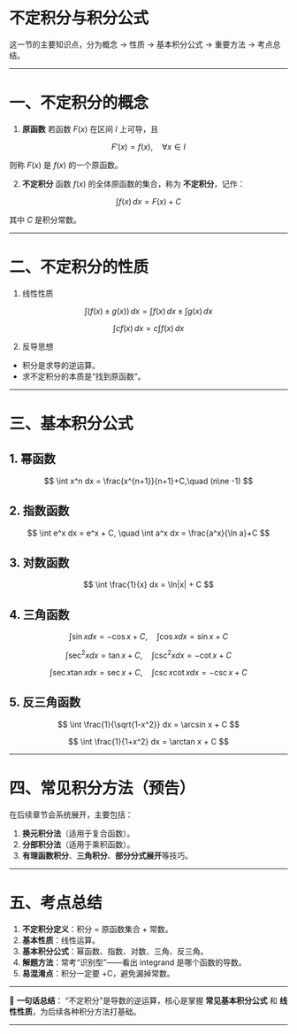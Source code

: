 
# 不定积分与积分公式
这一节的主要知识点，分为概念 → 性质 → 基本积分公式 → 重要方法 → 考点总结。

---

# 一、不定积分的概念

1. **原函数**
   若函数 $F(x)$ 在区间 $I$ 上可导，且

$$
F'(x) = f(x), \quad \forall x \in I
$$

则称 $F(x)$ 是 $f(x)$ 的一个原函数。

2. **不定积分**
   函数 $f(x)$ 的全体原函数的集合，称为 **不定积分**，记作：

$$
\int f(x)\,dx = F(x) + C
$$

其中 $C$ 是积分常数。

---

# 二、不定积分的性质

1. 线性性质

$$
\int \big(f(x) \pm g(x)\big)\,dx = \int f(x)\,dx \pm \int g(x)\,dx
$$

$$
\int c f(x)\,dx = c\int f(x)\,dx
$$

2. 反导思想

* 积分是求导的逆运算。
* 求不定积分的本质是“找到原函数”。

---

# 三、基本积分公式

## 1. 幂函数

$$
\int x^n dx = \frac{x^{n+1}}{n+1}+C,\quad (n\ne -1)
$$

## 2. 指数函数

$$
\int e^x dx = e^x + C, \quad \int a^x dx = \frac{a^x}{\ln a}+C
$$

## 3. 对数函数

$$
\int \frac{1}{x} dx = \ln|x| + C
$$

## 4. 三角函数

$$
\int \sin x dx = -\cos x + C, \quad \int \cos x dx = \sin x + C
$$

$$
\int \sec^2 x dx = \tan x + C, \quad \int \csc^2 x dx = -\cot x + C
$$

$$
\int \sec x \tan x dx = \sec x + C, \quad \int \csc x \cot x dx = -\csc x + C
$$

## 5. 反三角函数

$$
\int \frac{1}{\sqrt{1-x^2}} dx = \arcsin x + C
$$

$$
\int \frac{1}{1+x^2} dx = \arctan x + C
$$

---

# 四、常见积分方法（预告）

在后续章节会系统展开，主要包括：

1. **换元积分法**（适用于复合函数）。
2. **分部积分法**（适用于乘积函数）。
3. **有理函数积分**、**三角积分**、**部分分式展开**等技巧。

---

# 五、考点总结

1. **不定积分定义**：积分 = 原函数集合 + 常数。
2. **基本性质**：线性运算。
3. **基本积分公式**：幂函数、指数、对数、三角、反三角。
4. **解题方法**：常考“识别型”——看出 integrand 是哪个函数的导数。
5. **易混淆点**：积分一定要 +C，避免漏掉常数。

---

📌 **一句话总结**：
“不定积分”是导数的逆运算，核心是掌握 **常见基本积分公式** 和 **线性性质**，为后续各种积分方法打基础。

---


